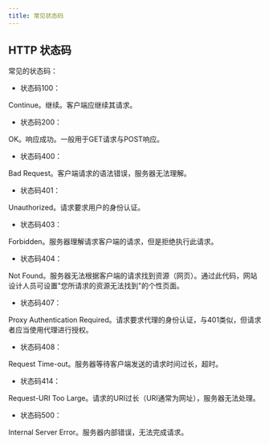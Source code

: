 ```yaml
---
title: 常见状态码
---
```


## HTTP 状态码

常见的状态码：

- 状态码100：

Continue。继续。客户端应继续其请求。

- 状态码200：

OK。响应成功。一般用于GET请求与POST响应。

- 状态码400：

Bad Request。客户端请求的语法错误，服务器无法理解。

- 状态码401：

Unauthorized。请求要求用户的身份认证。

- 状态码403：

Forbidden。服务器理解请求客户端的请求，但是拒绝执行此请求。

- 状态码404：

Not Found。服务器无法根据客户端的请求找到资源（网页）。通过此代码，网站设计人员可设置"您所请求的资源无法找到"的个性页面。

- 状态码407：

Proxy Authentication Required。请求要求代理的身份认证，与401类似，但请求者应当使用代理进行授权。

- 状态码408：

Request Time-out。服务器等待客户端发送的请求时间过长，超时。

- 状态码414：

Request-URI Too Large。请求的URI过长（URI通常为网址），服务器无法处理。

- 状态码500：

Internal Server Error。服务器内部错误，无法完成请求。